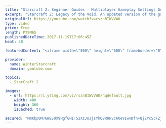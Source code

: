 ```yaml
---
title: "Starcraft 2: Beginner Guides - Multiplayer Gameplay Settings Guide and Recommendations (Updated)"
excerpt: "Starcraft 2: Legacy of the Void. An updated version of the gameplay/controls and region settings guide for Legacy of the Void, going over the changes and reiterating my recommended settings, as well as the settings I use as a Grandmaster player.  Thanks for watching and hope you enjoy!  I am a Grandmasters"
originalUrl: https://youtube.com/watch?v=rsznBIWVVW0
type: video
price: Free
length: PT9M6S
publishedDateTime: 2017-11-19T17:06:45Z
heat: 50

featuredContent: "<iframe width=\"800\" height=\"500\" frameborder=\"0\" src=\"https://www.youtube.com/embed/rsznBIWVVW0\" allow=\"accelerometer; autoplay; encrypted-media; gyroscope; picture-in-picture\" allowfullscreen></iframe>"

provider:
  name: WinterStarcraft
  domain: youtube.com

topics:
  - StarCraft 2

images:
  - url: https://i.ytimg.com/vi/rsznBIWVVW0/hqdefault.jpg
    width: 480
    height: 360
    isCached: true

secured: "MmKbp0M76WESUX9HgfGHIT52XzJnJjsYkQ8RUHScAUeVIwvDfn+Qj2YcScFZj8J8mbVw0BWRRTLJgdG3rmvdzcIiDEzmsZlxPlS/oF5iTZQ4ccbGbxHDUCyXN0pTxjWpom7shesUILB5wxI8JOsijBBbRk9uzWiChcBRuGu2XmV4MFxU+pCjk/aCYAYa9XJ0PAjEw2O+HHrdIGCts+LF5eUCL6TENZOtE91tUyOGcpq9o4nA8ObK5DGpo5tao4awFNW1qBUYbeunw6EcfDwot5MpbOzY/dl+ZIwGYH4bKULgYPTZQSD0otHPDXqW+69WIkZec4mUd3fyYfIZcy+s2KdFLJ66ZVcJF+wUsHIZM0/kNkrBSGAGpAnMah4cmja8lkwl+VcObUKYTz43AXi1BHK7MXn/KaO8wxDtxcO53ug=;FRsLRwVz4+uH/9/PEiKnYg=="
---
```


